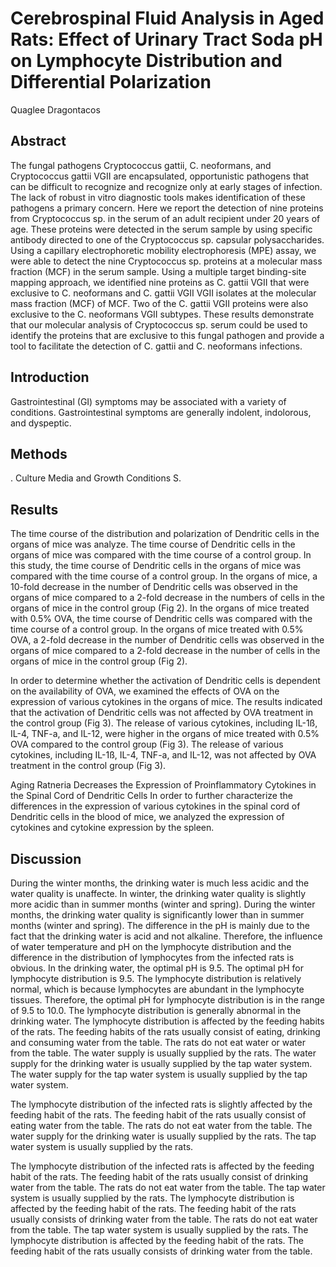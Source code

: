 # Cerebrospinal Fluid Analysis in Aged Rats: Effect of Urinary Tract Soda pH on Lymphocyte Distribution and Differential Polarization
Quaglee Dragontacos


## Abstract
The fungal pathogens Cryptococcus gattii, C. neoformans, and Cryptococcus gattii VGII are encapsulated, opportunistic pathogens that can be difficult to recognize and recognize only at early stages of infection. The lack of robust in vitro diagnostic tools makes identification of these pathogens a primary concern. Here we report the detection of nine proteins from Cryptococcus sp. in the serum of an adult recipient under 20 years of age. These proteins were detected in the serum sample by using specific antibody directed to one of the Cryptococcus sp. capsular polysaccharides. Using a capillary electrophoretic mobility electrophoresis (MPE) assay, we were able to detect the nine Cryptococcus sp. proteins at a molecular mass fraction (MCF) in the serum sample. Using a multiple target binding-site mapping approach, we identified nine proteins as C. gattii VGII that were exclusive to C. neoformans and C. gattii VGII VGII isolates at the molecular mass fraction (MCF) of MCF. Two of the C. gattii VGII proteins were also exclusive to the C. neoformans VGII subtypes. These results demonstrate that our molecular analysis of Cryptococcus sp. serum could be used to identify the proteins that are exclusive to this fungal pathogen and provide a tool to facilitate the detection of C. gattii and C. neoformans infections.


## Introduction
Gastrointestinal (GI) symptoms may be associated with a variety of conditions. Gastrointestinal symptoms are generally indolent, indolorous, and dyspeptic.


## Methods
. Culture Media and Growth Conditions
S.


## Results
The time course of the distribution and polarization of Dendritic cells in the organs of mice was analyze. The time course of Dendritic cells in the organs of mice was compared with the time course of a control group. In this study, the time course of Dendritic cells in the organs of mice was compared with the time course of a control group. In the organs of mice, a 10-fold decrease in the number of Dendritic cells was observed in the organs of mice compared to a 2-fold decrease in the numbers of cells in the organs of mice in the control group (Fig 2). In the organs of mice treated with 0.5% OVA, the time course of Dendritic cells was compared with the time course of a control group. In the organs of mice treated with 0.5% OVA, a 2-fold decrease in the number of Dendritic cells was observed in the organs of mice compared to a 2-fold decrease in the number of cells in the organs of mice in the control group (Fig 2).

In order to determine whether the activation of Dendritic cells is dependent on the availability of OVA, we examined the effects of OVA on the expression of various cytokines in the organs of mice. The results indicated that the activation of Dendritic cells was not affected by OVA treatment in the control group (Fig 3). The release of various cytokines, including IL-1ß, IL-4, TNF-a, and IL-12, were higher in the organs of mice treated with 0.5% OVA compared to the control group (Fig 3). The release of various cytokines, including IL-1ß, IL-4, TNF-a, and IL-12, was not affected by OVA treatment in the control group (Fig 3).

Aging Ratneria Decreases the Expression of Proinflammatory Cytokines in the Spinal Cord of Dendritic Cells
In order to further characterize the differences in the expression of various cytokines in the spinal cord of Dendritic cells in the blood of mice, we analyzed the expression of cytokines and cytokine expression by the spleen.


## Discussion
During the winter months, the drinking water is much less acidic and the water quality is unaffecte. In winter, the drinking water quality is slightly more acidic than in summer months (winter and spring). During the winter months, the drinking water quality is significantly lower than in summer months (winter and spring). The difference in the pH is mainly due to the fact that the drinking water is acid and not alkaline. Therefore, the influence of water temperature and pH on the lymphocyte distribution and the difference in the distribution of lymphocytes from the infected rats is obvious. In the drinking water, the optimal pH is 9.5. The optimal pH for lymphocyte distribution is 9.5. The lymphocyte distribution is relatively normal, which is because lymphocytes are abundant in the lymphocyte tissues. Therefore, the optimal pH for lymphocyte distribution is in the range of 9.5 to 10.0. The lymphocyte distribution is generally abnormal in the drinking water. The lymphocyte distribution is affected by the feeding habits of the rats. The feeding habits of the rats usually consist of eating, drinking and consuming water from the table. The rats do not eat water or water from the table. The water supply is usually supplied by the rats. The water supply for the drinking water is usually supplied by the tap water system. The water supply for the tap water system is usually supplied by the tap water system.

The lymphocyte distribution of the infected rats is slightly affected by the feeding habit of the rats. The feeding habit of the rats usually consist of eating water from the table. The rats do not eat water from the table. The water supply for the drinking water is usually supplied by the rats. The tap water system is usually supplied by the rats.

The lymphocyte distribution of the infected rats is affected by the feeding habit of the rats. The feeding habit of the rats usually consist of drinking water from the table. The rats do not eat water from the table. The tap water system is usually supplied by the rats. The lymphocyte distribution is affected by the feeding habit of the rats. The feeding habit of the rats usually consists of drinking water from the table. The rats do not eat water from the table. The tap water system is usually supplied by the rats. The lymphocyte distribution is affected by the feeding habit of the rats. The feeding habit of the rats usually consists of drinking water from the table.
